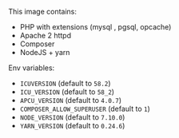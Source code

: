 This image contains:

- PHP with extensions (mysql , pgsql, opcache)
- Apache 2 httpd
- Composer
- NodeJS + yarn

Env variables:

- `ICUVERSION` (default to `58.2`)
- `ICU_VERSION` (default to `58_2`)
- `APCU_VERSION` (default to `4.0.7`)
- `COMPOSER_ALLOW_SUPERUSER` (default to `1`)
- `NODE_VERSION` (default to `7.10.0`)
- `YARN_VERSION` (default to `0.24.6`)